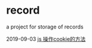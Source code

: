 # record
a project for storage of records

2019-09-03   [js 操作cookie的方法](https://github.com/MingLiCheng/record/blob/master/js%E6%93%8D%E4%BD%9C%E6%9C%AC%E5%9C%B0cookie.md)

